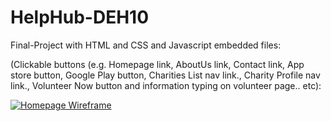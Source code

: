 # HelpHub-DEH10

Final-Project with HTML and CSS and Javascript embedded files:

(Clickable buttons (e.g. Homepage link, AboutUs link, Contact link, App store button, Google Play button, Charities List nav link., Charity Profile nav link., Volunteer Now button and information typing on volunteer page.. etc):

[![Homepage Wireframe](https://img.shields.io/badge/Help-Hub-gold)](https://mockitt.wondershare.com/proto/KL4glsqisb0h8abrjoBnPt/sharing?view_mode=device&screen=rbpU8Kle1LgqQFc3J&canvasId=rcU8Kle1TpAyPOKL)

 
